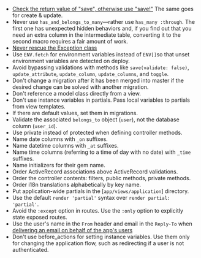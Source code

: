 * [Check the return value of "save", otherwise use "save!"](http://rails-bestpractices.com/posts/2012/11/02/check-the-return-value-of-save-otherwise-use-save) The same goes for create & update.
* Never use `has_and_belongs_to_many`—rather use `has_many :through`. The first one has unexpected hidden behaviors and, if you find out that you need an extra column in the intermediate table, converting it to the second macro requires a fair amount of work.
* [Never rescue the Exception class](http://rails-bestpractices.com/posts/2012/11/01/don-t-rescue-exception-rescue-standarderror/)
* Use `ENV.fetch` for environment variables instead of `ENV[]`so that unset
  environment variables are detected on deploy.
* Avoid bypassing validations with methods like `save(validate: false)`,
  `update_attribute`, `update_column`, `update_columns`, and `toggle`.
* Don't change a migration after it has been merged into master if the desired
  change can be solved with another migration.
* Don't reference a model class directly from a view.
* Don't use instance variables in partials. Pass local variables to partials
  from view templates.
* If there are default values, set them in migrations.
* Validate the associated `belongs_to` object (`user`), not the database column
  (`user_id`).
* Use private instead of protected when defining controller methods.
* Name date columns with `_on` suffixes.
* Name datetime columns with `_at` suffixes.
* Name time columns (referring to a time of day with no date) with `_time`
  suffixes.
* Name initializers for their gem name.
* Order ActiveRecord associations above ActiveRecord validations.
* Order the controller contents: filters, public methods, private methods.
* Order i18n translations alphabetically by key name.
* Put application-wide partials in the [`app/views/application`] directory.
* Use the default `render 'partial'` syntax over `render partial: 'partial'`.
* Avoid the `:except` option in routes. Use the `:only` option to explicitly state exposed routes.
* Use the user's name in the `From` header and email in the `Reply-To` when [delivering an email on behalf of the app's users]( http://robots.thoughtbot.com/post/3215611590/recipe-delivering-email-on-behalf-of-users)
* Don't use before_actions for setting instance variables. Use them only for changing the application flow, such as redirecting if a user is not authenticated.
